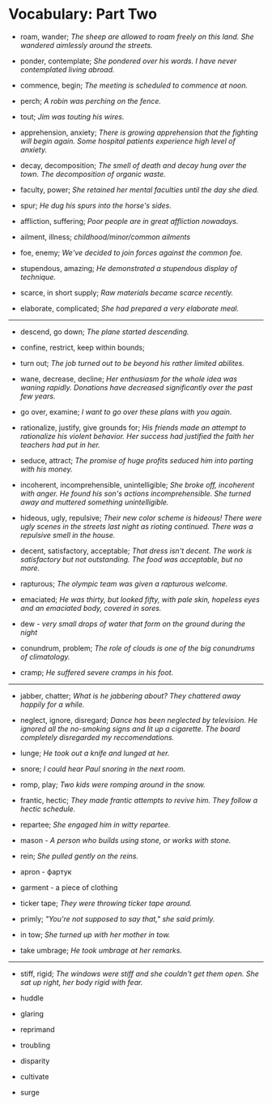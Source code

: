 # Vocabulary: Part Two

- roam, wander; _The sheep are allowed to roam freely on this land. She wandered aimlessly around the streets._

- ponder, contemplate; _She pondered over his words. I have never contemplated living abroad._

- commence, begin; _The meeting is scheduled to commence at noon._
- perch; _A robin was perching on the fence._
- tout; _Jim was touting his wires._

- apprehension, anxiety; _There is growing apprehension that the fighting will begin again. Some hospital patients experience high level of anxiety._
- decay, decomposition; _The smell of death and decay hung over the town. The decomposition of organic waste._

- faculty, power; _She retained her mental faculties until the day she died._
- spur; _He dug his spurs into the horse's sides._
- affliction, suffering; _Poor people are in great affliction nowadays._
- ailment, illness; _childhood/minor/common ailments_
- foe, enemy; _We've decided to join forces against the common foe._

- stupendous, amazing; _He demonstrated a stupendous display of technique._
- scarce, in short supply; _Raw materials became scarce recently._
- elaborate, complicated; _She had prepared a very elaborate meal._

---

- descend, go down; _The plane started descending._
- confine, restrict, keep within bounds;
- turn out; _The job turned out to be beyond his rather limited abilites._

- wane, decrease, decline; _Her enthusiasm for the whole idea was waning rapidly. Donations have decreased significantly over the past few years._

- go over, examine; _I want to go over these plans with you again._

- rationalize, justify, give grounds for; _His friends made an attempt to rationalize his violent behavior. Her success had justified the faith her teachers had put in her._

- seduce, attract; _The promise of huge profits seduced him into parting with his money._

- incoherent, incomprehensible, unintelligible; _She broke off, incoherent with anger. He found his son's actions incomprehensible. She turned away and muttered something unintelligible._

- hideous, ugly, repulsive; _Their new color scheme is hideous! There were ugly scenes in the streets last night as rioting continued. There was a repulsive smell in the house._

- decent, satisfactory, acceptable; _That dress isn't decent. The work is satisfactory but not outstanding. The food was acceptable, but no more._

- rapturous; _The olympic team was given a rapturous welcome._
- emaciated; _He was thirty, but looked fifty, with pale skin, hopeless eyes and an emaciated body, covered in sores._

- dew - _very small drops of water that form on the ground during the night_
- conundrum, problem; _The role of clouds is one of the big conundrums of climatology._
- cramp; _He suffered severe cramps in his foot._

---

- jabber, chatter; _What is he jabbering about? They chattered away happily for a while._
- neglect, ignore, disregard; _Dance has been neglected by television. He ignored all the no-smoking signs and lit up a cigarette. The board completely disregarded my reccomendations._
- lunge; _He took out a knife and lunged at her._
- snore; _I could hear Paul snoring in the next room._
- romp, play; _Two kids were romping around in the snow._

- frantic, hectic; _They made frantic attempts to revive him. They follow a hectic schedule._

- repartee; _She engaged him in witty repartee._
- mason - _A person who builds using stone, or works with stone._
- rein; _She pulled gently on the reins._
- apron - фартук
- garment - a piece of clothing
- ticker tape; _They were throwing ticker tape around._

- primly; _"You're not supposed to say that," she said primly._

- in tow; _She turned up with her mother in tow._
- take umbrage; _He took umbrage at her remarks._

---

- stiff, rigid; _The windows were stiff and she couldn't get them open. She sat up right, her body rigid with fear._

- huddle
- glaring
- reprimand
- troubling
- disparity
- cultivate
- surge
